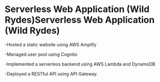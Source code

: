 # Serverless Web Application (Wild Rydes)Serverless Web Application (Wild Rydes)

-Hosted a static website using AWS Amplify

-Managed user pool using Cognito

-Implemented a serverless backend using AWS Lambda and DynamoDB

-Deployed a RESTful API using API Gateway.
